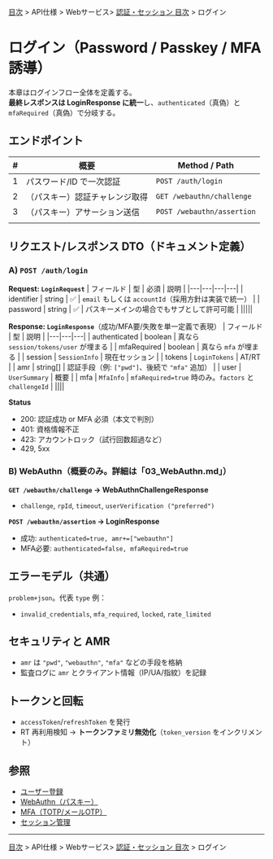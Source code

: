 [目次](../../../目次.md) > API仕様 > Webサービス> [認証・セッション 目次](目次.md) > ログイン
# ログイン（Password / Passkey / MFA誘導）

本章はログインフロー全体を定義する。  
**最終レスポンスは LoginResponse に統一**し、`authenticated`（真偽）と `mfaRequired`（真偽）で分岐する。

## エンドポイント

| # | 概要 | Method / Path |
|---|---|---|
| 1 | パスワード/ID で一次認証 | `POST /auth/login` |
| 2 | （パスキー）認証チャレンジ取得 | `GET /webauthn/challenge` |
| 3 | （パスキー）アサーション送信 | `POST /webauthn/assertion` |
||||

## リクエスト/レスポンス DTO（ドキュメント定義）

### A) `POST /auth/login`

**Request: `LoginRequest`**
| フィールド | 型 | 必須 | 説明 |
|---|---|---|---|
| identifier | string | ✅ | `email` もしくは `accountId`（採用方針は実装で統一） |
| password | string | ✅ | パスキーメインの場合でもサブとして許可可能 |
|||||

**Response: `LoginResponse`**（成功/MFA要/失敗を単一定義で表現）
| フィールド | 型 | 説明 |
|---|---|---|
| authenticated | boolean | 真なら `session/tokens/user` が埋まる |
| mfaRequired | boolean | 真なら `mfa` が埋まる |
| session | `SessionInfo` | 現在セッション |
| tokens | `LoginTokens` | AT/RT |
| amr | string[] | 認証手段（例: `["pwd"]`、後続で `"mfa"` 追加） |
| user | `UserSummary` | 概要 |
| mfa | `MfaInfo` | `mfaRequired=true` 時のみ。`factors` と `challengeId` |
||||

**Status**
- 200: 認証成功 or MFA 必須（本文で判別）
- 401: 資格情報不正
- 423: アカウントロック（試行回数超過など）
- 429, 5xx

### B) WebAuthn（概要のみ。詳細は「03_WebAuthn.md」）

**`GET /webauthn/challenge` → WebAuthnChallengeResponse**
- `challenge`, `rpId`, `timeout`, `userVerification ("preferred")`

**`POST /webauthn/assertion` → LoginResponse**
- 成功: `authenticated=true, amr+=["webauthn"]`
- MFA必要: `authenticated=false, mfaRequired=true`

## エラーモデル（共通）
`problem+json`。代表 `type` 例：
- `invalid_credentials`, `mfa_required`, `locked`, `rate_limited`

## セキュリティと AMR
- `amr` は `"pwd"`, `"webauthn"`, `"mfa"` などの手段を格納
- 監査ログに `amr` とクライアント情報（IP/UA/指紋）を記録

## トークンと回転
- `accessToken`/`refreshToken` を発行
- RT 再利用検知 → **トークンファミリ無効化**（`token_version` をインクリメント）

## 参照
- [ユーザー登録](01_ユーザー登録.md)
- [WebAuthn（パスキー）](03_WebAuthn.md)
- [MFA（TOTP/メールOTP）](04_MFA.md)
- [セッション管理](05_セッション管理.md)

---
[目次](../../../目次.md) > API仕様 > Webサービス> [認証・セッション 目次](目次.md) > ログイン